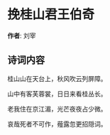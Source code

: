 # 挽桂山君王伯奇

**作者**: 刘宰

## 诗词内容

桂山山在天台上，秋风吹云列屏障。

山中有客芙蓉裳，日日来看桂丛长。

老我住在京江湄，光芒夜夜占少微。

哀哉死者不可作，薤露忽更招隠词。

